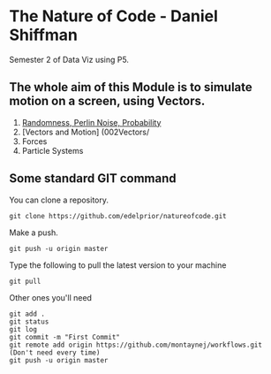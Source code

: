 # The Nature of Code - Daniel Shiffman

Semester 2 of Data Viz using P5.

## The whole aim of this Module is to simulate motion on a screen, using Vectors.

1. [Randomness, Perlin Noise, Probability](001DrunkMan/)
2. [Vectors and Motion] (002Vectors/
3. Forces
4. Particle Systems

## Some standard GIT command
You can clone a repository.
```
git clone https://github.com/edelprior/natureofcode.git
```

Make a push.
```
git push -u origin master
```
Type the following to pull the latest version to your machine
```
git pull
```
Other ones you'll need
```
git add .
git status
git log
git commit -m "First Commit"
git remote add origin https://github.com/montaynej/workflows.git (Don't need every time)
git push -u origin master
```
